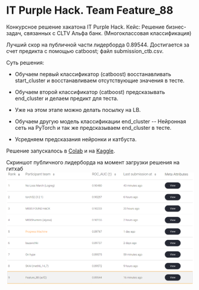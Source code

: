 # IT Purple Hack. Team Feature_88
Конкурсное решение хакатона IT Purple Hack. Кейс: Решение бизнес-задач, связанных с CLTV Альфа банк.
(Многоклассовая классификация)

Лучший скор на публичной части лидерборда 0.89544. Достигается за счет предикта с помощью catboost; файл submission_ctb.csv.

Суть решения:
 - Обучаем первый классификатор (catboost) восстанавливать start_cluster и восстанавливаем отсутствующие значения в тесте.
 - Обучаем второй классификатор (catboost) предсказывать end_cluster и делаем предикт для теста.
 - Уже на этом этапе можно делать посылку на LB.

 - Обучаем другую модель классификации end_cluster -- Нейронная сеть на PyTorch и так же предсказываем end_cluster в тесте.
 - Усредняем предсказания нейронки и катбуста.

 Решение запускалось в [Colab](https://colab.research.google.com/drive/1nfYU9eckDmaV4wvuilXEsyQ8-evqk_3z?usp=sharing) и на [Kaggle](https://www.kaggle.com/pan4sf/it-purple-hack-alpha-ctb).

Скриншот публичного лидерборда на момент загрузки решения на гитхаб
 ![LB](1.png)
